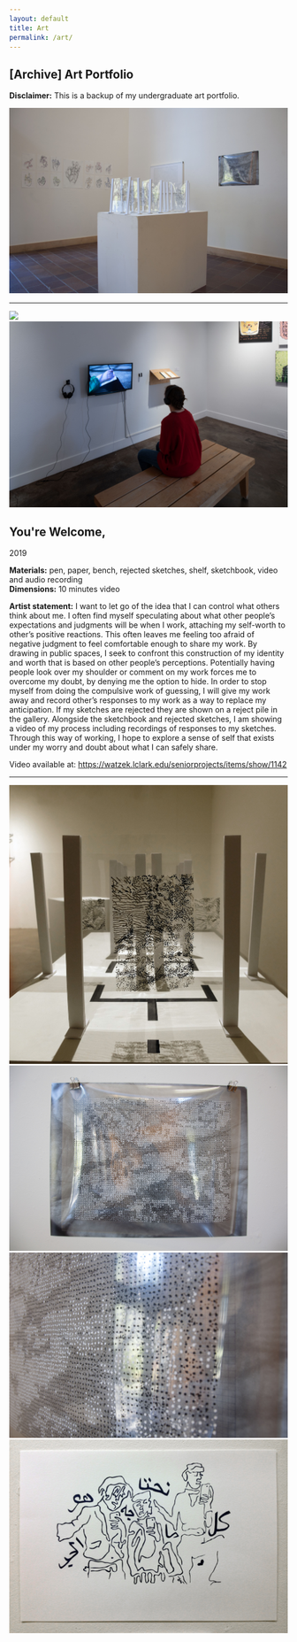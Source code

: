 ```yaml
---
layout: default
title: Art
permalink: /art/
---
```


## \[Archive\] Art Portfolio

**Disclaimer:** This is a backup of my undergraduate art portfolio.

![](assets/art_images/exhibitions/Final_Review(2).jpg) 


---  


![](assets/art_images/y_welcome/Harrington_19.JPG)  
![](assets/art_images/y_welcome/Harrington_21.jpeg) 

## You're Welcome,
2019 

**Materials:** pen, paper, bench, rejected sketches, shelf, sketchbook, video and audio recording  
**Dimensions:** 10 minutes video

**Artist statement:** I want to let go of the idea that I can control what others think about me. I often find myself speculating about what other people’s expectations and judgments will be when I work, attaching my self-worth to other’s positive reactions. This often leaves me feeling too afraid of negative judgment to feel comfortable enough to share my work. By drawing in public spaces, I seek to confront this construction of my identity and worth that is based on other people’s perceptions. Potentially having people look over my shoulder or comment on my work forces me to overcome my doubt, by denying me the option to hide. In order to stop myself from doing the compulsive work of guessing, I will give my work away and record other’s responses to my work as a way to replace my anticipation. If my sketches are rejected they are shown on a reject pile in the gallery. Alongside the sketchbook and rejected sketches, I am showing a video of my process including recordings of responses to my sketches. Through this way of working, I hope to explore a sense of self that exists under my worry and doubt about what I can safely share.

Video available at: https://watzek.lclark.edu/seniorprojects/items/show/1142

___



![](assets/Harrington_06.jpg)  
![](assets/Harrington_09.jpg)  
![](assets/Harrington_10.jpg)  
![](assets/Harrington_22_1.jpg)
